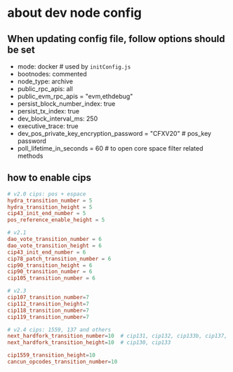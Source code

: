 # about dev node config

## When updating config file, follow options should be set

* mode: docker  # used by `initConfig.js`
* bootnodes: commented
* node_type: archive
* public_rpc_apis: all
* public_evm_rpc_apis = "evm,ethdebug"
* persist_block_number_index: true
* persist_tx_index: true
* dev_block_interval_ms: 250
* executive_trace: true
* dev_pos_private_key_encryption_password = "CFXV20" # pos_key password
* poll_lifetime_in_seconds = 60 # to open core space filter related methods

## how to enable cips

```toml
# v2.0 cips: pos + espace
hydra_transition_number = 5
hydra_transition_height = 5
cip43_init_end_number = 5
pos_reference_enable_height = 5

# v2.1
dao_vote_transition_number = 6
dao_vote_transition_height = 6
cip43_init_end_number = 6
cip78_patch_transition_number = 6
cip90_transition_height = 6
cip90_transition_number = 6
cip105_transition_number = 6

# v2.3
cip107_transition_number=7
cip112_transition_height=7
cip118_transition_number=7
cip119_transition_number=7

# v2.4 cips: 1559, 137 and others
next_hardfork_transition_number=10  # cip131, cip132, cip133b, cip137, cip144, cip145
next_hardfork_transition_height=10  # cip130, cip133

cip1559_transition_height=10
cancun_opcodes_transition_number=10
```